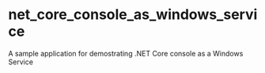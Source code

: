 # net_core_console_as_windows_service
A sample application for demostrating .NET Core console as a Windows Service
